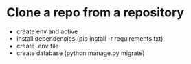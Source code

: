 # Clone a repo from a repository

- create env and active
- install dependencies (pip install -r requirements.txt)
- create .env file
- create database (python manage.py migrate)